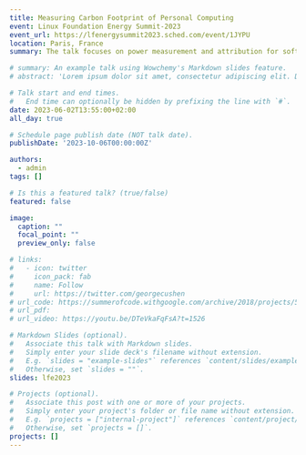 ```yaml
---
title: Measuring Carbon Footprint of Personal Computing
event: Linux Foundation Energy Summit-2023
event_url: https://lfenergysummit2023.sched.com/event/1JYPU
location: Paris, France
summary: The talk focuses on power measurement and attribution for software (processes) and hardware devices. The objective is to detail the developments in power tracking infrastructure in the Linux kernel for measuring the energy consumption of hardware devices and software applications. These statistics are extremely useful for both end-users and developers. The focus would be on a detailed discussion of multivariate regression models to determine application and hardware device energy consumption. There are also privacy concerns attached to this data, which need feedback from more developers. LF Energy Summit would be a great platform to present the work to the developer community and get feedback to improve the system design. Talk Outline 1) Understanding why power consumption is a first-class design constraint in modern systems, including desktop, server, and mobile-class systems 2) Demonstrating the value of power consumption across different stakeholders, including end-users, application programmers, kernel developers, and system designers 3) Survey results from corresponding systems in competing environments and OS 4) System design proposal and evaluation 

# summary: An example talk using Wowchemy's Markdown slides feature.
# abstract: 'Lorem ipsum dolor sit amet, consectetur adipiscing elit. Duis posuere tellusac convallis placerat. Proin tincidunt magna sed ex sollicitudin condimentum. Sed ac faucibus dolor, scelerisque sollicitudin nisi. Cras purus urna, suscipit quis sapien eu, pulvinar tempor diam.'

# Talk start and end times.
#   End time can optionally be hidden by prefixing the line with `#`.
date: 2023-06-02T13:55:00+02:00
all_day: true

# Schedule page publish date (NOT talk date).
publishDate: '2023-10-06T00:00:00Z'

authors: 
  - admin
tags: []

# Is this a featured talk? (true/false)
featured: false

image:
  caption: ""
  focal_point: ""
  preview_only: false

# links:
#   - icon: twitter
#     icon_pack: fab
#     name: Follow
#     url: https://twitter.com/georgecushen
# url_code: https://summerofcode.withgoogle.com/archive/2018/projects/5742960490577920/
# url_pdf: 
# url_video: https://youtu.be/DTeVkaFqFsA?t=1526

# Markdown Slides (optional).
#   Associate this talk with Markdown slides.
#   Simply enter your slide deck's filename without extension.
#   E.g. `slides = "example-slides"` references `content/slides/example-slides.md`.
#   Otherwise, set `slides = ""`.
slides: lfe2023

# Projects (optional).
#   Associate this post with one or more of your projects.
#   Simply enter your project's folder or file name without extension.
#   E.g. `projects = ["internal-project"]` references `content/project/deep-learning/index.md`.
#   Otherwise, set `projects = []`.
projects: []
---
```

<!-- 
{{% callout note %}}
Click on the **Slides** button above to view the built-in slides feature.
{{% /callout %}}

Slides can be added in a few ways:

- **Create** slides using Wowchemy's [_Slides_](https://wowchemy.com/docs/managing-content/#create-slides) feature and link using `slides` parameter in the front matter of the talk file
- **Upload** an existing slide deck to `static/` and link using `url_slides` parameter in the front matter of the talk file
- **Embed** your slides (e.g. Google Slides) or presentation video on this page using [shortcodes](https://wowchemy.com/docs/writing-markdown-latex/).

Further event details, including [page elements](https://wowchemy.com/docs/writing-markdown-latex/) such as image galleries, can be added to the body of this page. -->
